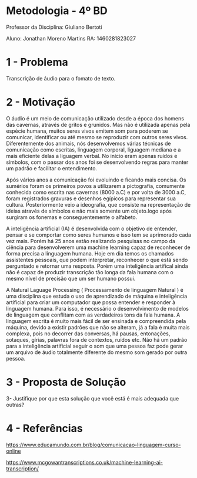 # Metodologia - 4º BD


Professor da Disciplina: Giuliano Bertoti 

Aluno: Jonathan Moreno Martins
RA: 1460281823027

 

 # 1 - Problema

Transcrição de áudio para o fomato de texto.

 # 2 - Motivação
 
 O áudio é um meio de comunicação utilizado desde a época dos homens das cavernas, através de gritos e grunidos. Mas não é utilizada apenas pela espécie humana, muitos seres vivos emitem som para poderem se comunicar, identificar ou até mesmo se reproduzir com outros seres vivos. Diferentemente dos animais, nós desenvolvemos várias técnicas de comunicação como escritas, linguagem corporal, liguagem mediana e a mais eficiente delas a liguagem verbal. No início eram apenas ruídos e símbolos, com o passar dos anos foi se desenvolvendo regras para manter um padrão e facilitar o entendimento.
 
 Após vários anos a comunicação foi evoluindo e ficando mais concisa. Os sumérios foram os primeiros povos a utilizarem a pictografia, comumente conhecida como escrita nas cavernas (8000 a.C) e por volta de 3000 a.C, foram registrados gravuras e desenhos egípicos para representar sua cultura. Posteriormente veio a ideografia, que consiste na representação de ideias através de símbolos e não mais somente um objeto.logo após surgiram os fonemas e conseguentemente o alfabeto.
 
 A inteligência artificial (IA) é desenvolvida com o objetivo de entender, pensar e se comportar como seres humanos e isso tem se aprimorado cada vez mais. Porém há 25 anos estão realizando pesquisas no campo da ciência para desenvolverem uma machine learning capaz de reconhecer de forma precisa a linguagem humana. Hoje em dia temos os chamados assistentes pessoais, que podem interpretar, reconhecer o que está sendo perguntado e retornar uma resposta. Porém uma inteligência artifical ainda não é capaz de produzir transcrição tão longa da fala humana com o mesmo nível de precisão que um ser humano possui.
 
 A Natural Laguage Processing ( Processamento de linguagem Natural ) é uma disciplina que estuda o uso de aprendizado de máquina e inteligência artificial para criar um computador que possa entender e responder à linguagem humana. Para isso, é necessário o desenvolvimento de modelos de linguagem que conflitam com as verdadeiros tons da fala humana. A linguagem escrita é muito mais fácil de ser ensinada e compreendida pela máquina, devido a existir padrões que não se alteram, já a fala é muita mais complexa, pois no decorrer das conversas, há pausas, entonações, sotaques, gírias, palavras fora de contextos, ruídos etc. Não há um padrão para a inteligência artificial seguir o som que uma pessoa faz pode gerar um arquivo de áudio totalmente diferente do mesmo som gerado por outra pessoa.

 # 3 - Proposta de Solução

3- Justifique por que esta solução que você está é mais adequada que outras?



 # 4 - Referências

https://www.educamundo.com.br/blog/comunicacao-linguagem-curso-online

https://www.mcgowantranscriptions.co.uk/machine-learning-ai-transcription/
